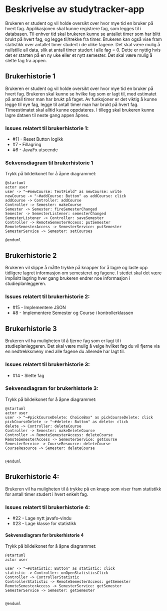 # Beskrivelse av studytracker-app

Brukeren er student og vil holde oversikt over hvor mye tid en bruker på hvert fag.
Applikasjonen skal kunne registrere fag, som legges til i databasen. Til enhver tid skal brukeren kunne se antallet timer som har blitt brukt på hvert fag, og legge til/trekke fra timer. Brukeren kan også vise fram statistikk over antallet timer studert i de ulike fagene.
Det skal være mulig å nullstille all data, slik at antall timer studert i alle fag = 0. Dette er nyttig hvis det er starten på en ny uke eller et nytt semester.
Det skal være mulig å slette fag fra appen. 

## Brukerhistorie 1

Brukeren er student og vil holde oversikt over hvor mye tid en bruker på hvert fag.
Brukeren skal kunne se hvilke fag som er lagt til, med estimatet på antall timer man har brukt på faget.
Av funksjoner er det viktig å kunne legge til nye fag, legge til antall timer man har brukt på hvert fag. Timeestimatet skal alltid kunne oppdateres.
I tillegg skal brukeren kunne lagre dataen til neste gang appen åpnes.

### Issues relatert til brukerhistorie 1:
*  #11 - Reset Button logikk
*  #7 - Fillagring
*  #6 - JavaFx utseende

### Sekvensdiagram til brukerhistorie 1
Trykk på bildeikonet for å åpne diagrammet:
``` plantuml
@startuml
actor user
user -> "~#newCourse: TextField" as newCourse: write
newCourse -> "~#addCourse: Button" as addCourse: click
addCourse -> Controller: addCourse
Controller -> Semester: makeCourse
Semester -> Semester: fireSemesterChanged
Semester -> SemesterListener: semesterChanged
SemesterListener -> Controller: saveSemester
Controller -> RemoteSemesterAccess: putSemester
RemoteSemesterAccess -> SemesterService: putSemester
SemesterService -> Semester: setCourses

@enduml
```

## Brukerhistorie 2

Brukeren vil slippe å måtte trykke på knapper for å lagre og laste opp tidligere lagret informasjon om semesteret og fagene. 
I stedet skal det være implisitt lagring hver gang brukeren endrer noe informasjon i studieplanleggeren.

### Issues relatert til brukerhistorie 2:
*  #15 - Implementere JSON
*  #8 - Implementere Semester og Course i kontrollerklassen

## Brukerhistorie 3

Brukeren vil ha muligheten til å fjerne fag som er lagt til i studieplanleggeren. 
Det skal være mulig å velge hvilket fag du vil fjerne via en nedtrekksmeny med alle fagene du allerede har lagt til.

### Issues relatert til brukerhistorie 3:
*  #14 - Slette fag


### Sekvensdiagram for brukerhistorie 3:
Trykk på bildeikonet for å åpne diagrammet:
``` plantuml
@startuml
actor user
user -> "~#pickCourseDelete: ChoiceBox" as pickCourseDelete: click
pickCourseDelete -> "~#delete: Button" as delete: click
delete -> Controller: deleteCourse
Controller -> Semester: makeDeleteCourse
Controller -> RemoteSemesterAccess: deleteCourse
RemoteSemesterAccess -> SemesterService: getCourse
SemesterService -> CourseResource: deleteCourse
CourseResource -> Semester: deleteCourse


@enduml
```

## Brukerhistorie 4:

Brukeren vil ha muligheten til å trykke på en knapp som viser fram statistikk for antall timer studert i hvert enkelt fag. 

### Issues relatert til brukerhistorie 4:
*  #22 - Lage nytt javafx-vindu
*  #23 - Lage klasse for statistikk

#### Sekvensdiagram for brukerhistorie 4
Trykk på bildeikonet for å åpne diagrammet:
``` plantuml
@startuml
actor user

user -> "~#statistic: Button" as statistic: click
statistic -> Controller: onOpenStatisticsClick
Controller -> ControllerStatistic
ControllerStatistic -> RemoteSemesterAccess: getSemester
RemoteSemesterAccess -> SemesterService: getSemester
SemesterService -> Semester: getSemester


@enduml
```



